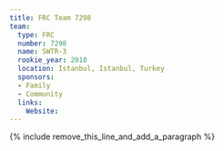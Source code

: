 ```yaml
---
title: FRC Team 7298
team:
  type: FRC
  number: 7298
  name: SWTR-3
  rookie_year: 2018
  location: Istanbul, Istanbul, Turkey
  sponsors:
  - Family
  - Community
  links:
    Website:
---
```


{% include remove_this_line_and_add_a_paragraph %}